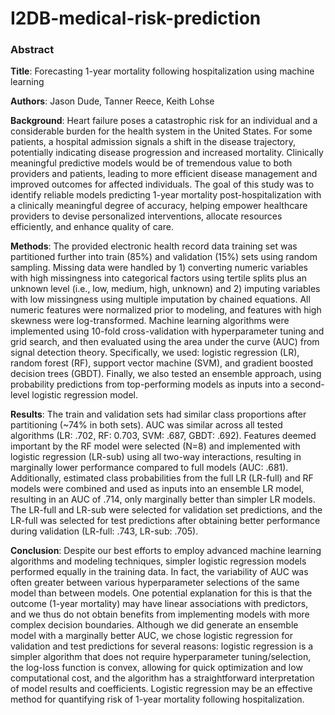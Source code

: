 # I2DB-medical-risk-prediction

### Abstract

**Title**: Forecasting 1-year mortality following hospitalization using machine learning

**Authors**: Jason Dude, Tanner Reece, Keith Lohse

**Background**: Heart failure poses a catastrophic risk for an individual and a considerable burden for the health system in the United States. For some patients, a hospital admission signals a shift in the disease trajectory, potentially indicating disease progression and increased mortality. Clinically meaningful predictive models would be of tremendous value to both providers and patients, leading to more efficient disease management and improved outcomes for affected individuals. The goal of this study was to identify reliable models predicting 1-year mortality post-hospitalization with a clinically meaningful degree of accuracy, helping empower healthcare providers to devise personalized interventions, allocate resources efficiently, and enhance quality of care.

**Methods**: The provided electronic health record data training set was partitioned further into train (85%) and validation (15%) sets using random sampling. Missing data were handled by 1) converting numeric variables with high missingness into categorical factors using tertile splits plus an unknown level (i.e., low, medium, high, unknown) and 2) imputing variables with low missingness using multiple imputation by chained equations. All numeric features were normalized prior to modeling, and features with high skewness were log-transformed. Machine learning algorithms were implemented using 10-fold cross-validation with hyperparameter tuning and grid search, and then evaluated using the area under the curve (AUC) from signal detection theory. Specifically, we used: logistic regression (LR), random forest (RF), support vector machine (SVM), and gradient boosted decision trees (GBDT). Finally, we also tested an ensemble approach, using probability predictions from top-performing models as inputs into a second-level logistic regression model.

**Results**: The train and validation sets had similar class proportions after partitioning (~74% in both sets). AUC was similar across all tested algorithms (LR: .702, RF: 0.703, SVM: .687, GBDT: .692). Features deemed important by the RF model were selected (N=8) and implemented with logistic regression (LR-sub) using all two-way interactions, resulting in marginally lower performance compared to full models (AUC: .681). Additionally, estimated class probabilities from the full LR (LR-full) and RF models were combined and used as inputs into an ensemble LR model, resulting in an AUC of .714, only marginally better than simpler LR models. The LR-full and LR-sub were selected for validation set predictions, and the LR-full was selected for test predictions after obtaining better performance during validation (LR-full: .743, LR-sub: .705). 

**Conclusion**: Despite our best efforts to employ advanced machine learning algorithms and modeling techniques, simpler logistic regression models performed equally in the training data. In fact, the variability of AUC was often greater between various hyperparameter selections of the same model than between models. One potential explanation for this is that the outcome (1-year mortality) may have linear associations with predictors, and we thus do not obtain benefits from implementing models with more complex decision boundaries. Although we did generate an ensemble model with a marginally better AUC, we chose logistic regression for validation and test predictions for several reasons: logistic regression is a simpler algorithm that does not require hyperparameter tuning/selection, the log-loss function is convex, allowing for quick optimization and low computational cost, and the algorithm has a straightforward interpretation of model results and coefficients. Logistic regression may be an effective method for quantifying risk of 1-year mortality following hospitalization.
